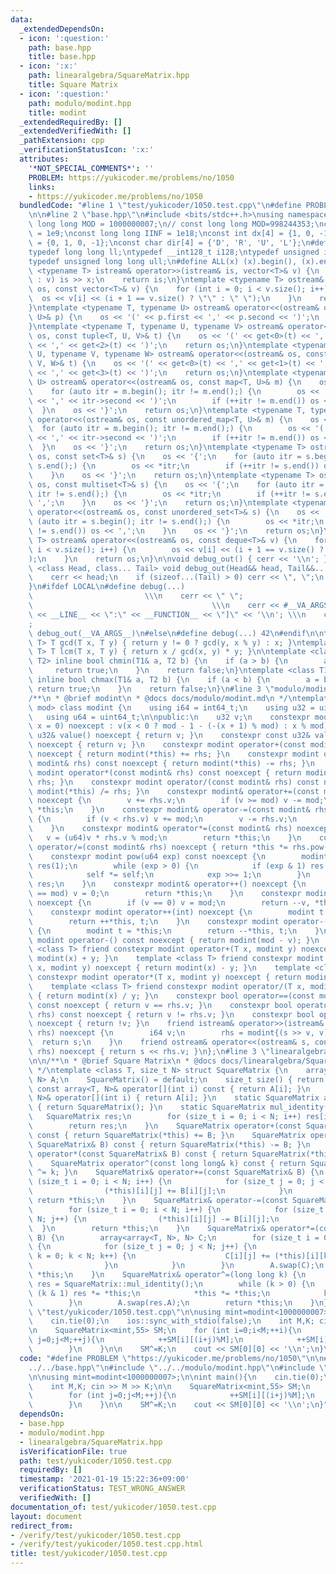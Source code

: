 ```yaml
---
data:
  _extendedDependsOn:
  - icon: ':question:'
    path: base.hpp
    title: base.hpp
  - icon: ':x:'
    path: linearalgebra/SquareMatrix.hpp
    title: Square Matrix
  - icon: ':question:'
    path: modulo/modint.hpp
    title: modint
  _extendedRequiredBy: []
  _extendedVerifiedWith: []
  _pathExtension: cpp
  _verificationStatusIcon: ':x:'
  attributes:
    '*NOT_SPECIAL_COMMENTS*': ''
    PROBLEM: https://yukicoder.me/problems/no/1050
    links:
    - https://yukicoder.me/problems/no/1050
  bundledCode: "#line 1 \"test/yukicoder/1050.test.cpp\"\n#define PROBLEM \"https://yukicoder.me/problems/no/1050\"\
    \n\n#line 2 \"base.hpp\"\n#include <bits/stdc++.h>\nusing namespace std;\nconst\
    \ long long MOD = 1000000007;\n// const long long MOD=998244353;\nconst int INF\
    \ = 1e9;\nconst long long IINF = 1e18;\nconst int dx[4] = {1, 0, -1, 0}, dy[4]\
    \ = {0, 1, 0, -1};\nconst char dir[4] = {'D', 'R', 'U', 'L'};\n#define LOCAL\n\
    typedef long long ll;\ntypedef __int128_t i128;\ntypedef unsigned int uint;\n\
    typedef unsigned long long ull;\n#define ALL(x) (x).begin(), (x).end()\n\ntemplate\
    \ <typename T> istream& operator>>(istream& is, vector<T>& v) {\n    for (T& x\
    \ : v) is >> x;\n    return is;\n}\ntemplate <typename T> ostream& operator<<(ostream&\
    \ os, const vector<T>& v) {\n    for (int i = 0; i < v.size(); i++) {\n      \
    \  os << v[i] << (i + 1 == v.size() ? \"\" : \" \");\n    }\n    return os;\n\
    }\ntemplate <typename T, typename U> ostream& operator<<(ostream& os, const pair<T,\
    \ U>& p) {\n    os << '(' << p.first << ',' << p.second << ')';\n    return os;\n\
    }\ntemplate <typename T, typename U, typename V> ostream& operator<<(ostream&\
    \ os, const tuple<T, U, V>& t) {\n    os << '(' << get<0>(t) << ',' << get<1>(t)\
    \ << ',' << get<2>(t) << ')';\n    return os;\n}\ntemplate <typename T, typename\
    \ U, typename V, typename W> ostream& operator<<(ostream& os, const tuple<T, U,\
    \ V, W>& t) {\n    os << '(' << get<0>(t) << ',' << get<1>(t) << ',' << get<2>(t)\
    \ << ',' << get<3>(t) << ')';\n    return os;\n}\ntemplate <typename T, typename\
    \ U> ostream& operator<<(ostream& os, const map<T, U>& m) {\n    os << '{';\n\
    \    for (auto itr = m.begin(); itr != m.end();) {\n        os << '(' << itr->first\
    \ << ',' << itr->second << ')';\n        if (++itr != m.end()) os << ',';\n  \
    \  }\n    os << '}';\n    return os;\n}\ntemplate <typename T, typename U> ostream&\
    \ operator<<(ostream& os, const unordered_map<T, U>& m) {\n    os << '{';\n  \
    \  for (auto itr = m.begin(); itr != m.end();) {\n        os << '(' << itr->first\
    \ << ',' << itr->second << ')';\n        if (++itr != m.end()) os << ',';\n  \
    \  }\n    os << '}';\n    return os;\n}\ntemplate <typename T> ostream& operator<<(ostream&\
    \ os, const set<T>& s) {\n    os << '{';\n    for (auto itr = s.begin(); itr !=\
    \ s.end();) {\n        os << *itr;\n        if (++itr != s.end()) os << ',';\n\
    \    }\n    os << '}';\n    return os;\n}\ntemplate <typename T> ostream& operator<<(ostream&\
    \ os, const multiset<T>& s) {\n    os << '{';\n    for (auto itr = s.begin();\
    \ itr != s.end();) {\n        os << *itr;\n        if (++itr != s.end()) os <<\
    \ ',';\n    }\n    os << '}';\n    return os;\n}\ntemplate <typename T> ostream&\
    \ operator<<(ostream& os, const unordered_set<T>& s) {\n    os << '{';\n    for\
    \ (auto itr = s.begin(); itr != s.end();) {\n        os << *itr;\n        if (++itr\
    \ != s.end()) os << ',';\n    }\n    os << '}';\n    return os;\n}\ntemplate <typename\
    \ T> ostream& operator<<(ostream& os, const deque<T>& v) {\n    for (int i = 0;\
    \ i < v.size(); i++) {\n        os << v[i] << (i + 1 == v.size() ? \"\" : \" \"\
    );\n    }\n    return os;\n}\n\nvoid debug_out() { cerr << '\\n'; }\ntemplate\
    \ <class Head, class... Tail> void debug_out(Head&& head, Tail&&... tail) {\n\
    \    cerr << head;\n    if (sizeof...(Tail) > 0) cerr << \", \";\n    debug_out(move(tail)...);\n\
    }\n#ifdef LOCAL\n#define debug(...)                                          \
    \                         \\\n    cerr << \" \";                             \
    \                                        \\\n    cerr << #__VA_ARGS__ << \" :[\"\
    \ << __LINE__ << \":\" << __FUNCTION__ << \"]\" << '\\n'; \\\n    cerr << \" \"\
    ;                                                                     \\\n   \
    \ debug_out(__VA_ARGS__)\n#else\n#define debug(...) 42\n#endif\n\ntemplate <typename\
    \ T> T gcd(T x, T y) { return y != 0 ? gcd(y, x % y) : x; }\ntemplate <typename\
    \ T> T lcm(T x, T y) { return x / gcd(x, y) * y; }\n\ntemplate <class T1, class\
    \ T2> inline bool chmin(T1& a, T2 b) {\n    if (a > b) {\n        a = b;\n   \
    \     return true;\n    }\n    return false;\n}\ntemplate <class T1, class T2>\
    \ inline bool chmax(T1& a, T2 b) {\n    if (a < b) {\n        a = b;\n       \
    \ return true;\n    }\n    return false;\n}\n#line 3 \"modulo/modint.hpp\"\n\n\
    /**\n * @brief modint\n * @docs docs/modulo/modint.md\n */\ntemplate <uint32_t\
    \ mod> class modint {\n    using i64 = int64_t;\n    using u32 = uint32_t;\n \
    \   using u64 = uint64_t;\n\npublic:\n    u32 v;\n    constexpr modint(const i64\
    \ x = 0) noexcept : v(x < 0 ? mod - 1 - (-(x + 1) % mod) : x % mod) {}\n    constexpr\
    \ u32& value() noexcept { return v; }\n    constexpr const u32& value() const\
    \ noexcept { return v; }\n    constexpr modint operator+(const modint& rhs) const\
    \ noexcept { return modint(*this) += rhs; }\n    constexpr modint operator-(const\
    \ modint& rhs) const noexcept { return modint(*this) -= rhs; }\n    constexpr\
    \ modint operator*(const modint& rhs) const noexcept { return modint(*this) *=\
    \ rhs; }\n    constexpr modint operator/(const modint& rhs) const noexcept { return\
    \ modint(*this) /= rhs; }\n    constexpr modint& operator+=(const modint& rhs)\
    \ noexcept {\n        v += rhs.v;\n        if (v >= mod) v -= mod;\n        return\
    \ *this;\n    }\n    constexpr modint& operator-=(const modint& rhs) noexcept\
    \ {\n        if (v < rhs.v) v += mod;\n        v -= rhs.v;\n        return *this;\n\
    \    }\n    constexpr modint& operator*=(const modint& rhs) noexcept {\n     \
    \   v = (u64)v * rhs.v % mod;\n        return *this;\n    }\n    constexpr modint&\
    \ operator/=(const modint& rhs) noexcept { return *this *= rhs.pow(mod - 2); }\n\
    \    constexpr modint pow(u64 exp) const noexcept {\n        modint self(*this),\
    \ res(1);\n        while (exp > 0) {\n            if (exp & 1) res *= self;\n\
    \            self *= self;\n            exp >>= 1;\n        }\n        return\
    \ res;\n    }\n    constexpr modint& operator++() noexcept {\n        if (++v\
    \ == mod) v = 0;\n        return *this;\n    }\n    constexpr modint& operator--()\
    \ noexcept {\n        if (v == 0) v = mod;\n        return --v, *this;\n    }\n\
    \    constexpr modint operator++(int) noexcept {\n        modint t = *this;\n\
    \        return ++*this, t;\n    }\n    constexpr modint operator--(int) noexcept\
    \ {\n        modint t = *this;\n        return --*this, t;\n    }\n    constexpr\
    \ modint operator-() const noexcept { return modint(mod - v); }\n    template\
    \ <class T> friend constexpr modint operator+(T x, modint y) noexcept { return\
    \ modint(x) + y; }\n    template <class T> friend constexpr modint operator-(T\
    \ x, modint y) noexcept { return modint(x) - y; }\n    template <class T> friend\
    \ constexpr modint operator*(T x, modint y) noexcept { return modint(x) * y; }\n\
    \    template <class T> friend constexpr modint operator/(T x, modint y) noexcept\
    \ { return modint(x) / y; }\n    constexpr bool operator==(const modint& rhs)\
    \ const noexcept { return v == rhs.v; }\n    constexpr bool operator!=(const modint&\
    \ rhs) const noexcept { return v != rhs.v; }\n    constexpr bool operator!() const\
    \ noexcept { return !v; }\n    friend istream& operator>>(istream& s, modint&\
    \ rhs) noexcept {\n        i64 v;\n        rhs = modint{(s >> v, v)};\n      \
    \  return s;\n    }\n    friend ostream& operator<<(ostream& s, const modint&\
    \ rhs) noexcept { return s << rhs.v; }\n};\n#line 3 \"linearalgebra/SquareMatrix.hpp\"\
    \n\n/**\n * @brief Square Matrix\n * @docs docs/linearalgebra/Squarematrix.md\n\
    \ */\ntemplate <class T, size_t N> struct SquareMatrix {\n    array<array<T, N>,\
    \ N> A;\n    SquareMatrix() = default;\n    size_t size() { return N; }\n    inline\
    \ const array<T, N>& operator[](int i) const { return A[i]; }\n    inline array<T,\
    \ N>& operator[](int i) { return A[i]; }\n    static SquareMatrix add_identity()\
    \ { return SquareMatrix(); }\n    static SquareMatrix mul_identity() {\n     \
    \   SquareMatrix res;\n        for (size_t i = 0; i < N; i++) res[i][i] = 1;\n\
    \        return res;\n    }\n    SquareMatrix operator+(const SquareMatrix& B)\
    \ const { return SquareMatrix(*this) += B; }\n    SquareMatrix operator-(const\
    \ SquareMatrix& B) const { return SquareMatrix(*this) -= B; }\n    SquareMatrix\
    \ operator*(const SquareMatrix& B) const { return SquareMatrix(*this) *= B; }\n\
    \    SquareMatrix operator^(const long long& k) const { return SquareMatrix(*this)\
    \ ^= k; }\n    SquareMatrix& operator+=(const SquareMatrix& B) {\n        for\
    \ (size_t i = 0; i < N; i++) {\n            for (size_t j = 0; j < N; j++) {\n\
    \                (*this)[i][j] += B[i][j];\n            }\n        }\n       \
    \ return *this;\n    }\n    SquareMatrix& operator-=(const SquareMatrix& B) {\n\
    \        for (size_t i = 0; i < N; i++) {\n            for (size_t j = 0; j <\
    \ N; j++) {\n                (*this)[i][j] -= B[i][j];\n            }\n      \
    \  }\n        return *this;\n    }\n    SquareMatrix& operator*=(const SquareMatrix&\
    \ B) {\n        array<array<T, N>, N> C;\n        for (size_t i = 0; i < N; i++)\
    \ {\n            for (size_t j = 0; j < N; j++) {\n                for (size_t\
    \ k = 0; k < N; k++) {\n                    C[i][j] += (*this)[i][k] * B[k][j];\n\
    \                }\n            }\n        }\n        A.swap(C);\n        return\
    \ *this;\n    }\n    SquareMatrix& operator^=(long long k) {\n        SquareMatrix\
    \ res = SquareMatrix::mul_identity();\n        while (k > 0) {\n            if\
    \ (k & 1) res *= *this;\n            *this *= *this;\n            k >>= 1LL;\n\
    \        }\n        A.swap(res.A);\n        return *this;\n    }\n};\n#line 6\
    \ \"test/yukicoder/1050.test.cpp\"\n\nusing mint=modint<1000000007>;\n\nint main(){\n\
    \    cin.tie(0);\n    ios::sync_with_stdio(false);\n    int M,K; cin >> M >> K;\n\
    \n    SquareMatrix<mint,55> SM;\n    for (int i=0;i<M;++i){\n        for (int\
    \ j=0;j<M;++j){\n            ++SM[i][(i+j)%M];\n            ++SM[i][i*j%M];\n\
    \        }\n    }\n\n    SM^=K;\n    cout << SM[0][0] << '\\n';\n}\n"
  code: "#define PROBLEM \"https://yukicoder.me/problems/no/1050\"\n\n#include \"\
    ../../base.hpp\"\n#include \"../../modulo/modint.hpp\"\n#include \"../../linearalgebra/SquareMatrix.hpp\"\
    \n\nusing mint=modint<1000000007>;\n\nint main(){\n    cin.tie(0);\n    ios::sync_with_stdio(false);\n\
    \    int M,K; cin >> M >> K;\n\n    SquareMatrix<mint,55> SM;\n    for (int i=0;i<M;++i){\n\
    \        for (int j=0;j<M;++j){\n            ++SM[i][(i+j)%M];\n            ++SM[i][i*j%M];\n\
    \        }\n    }\n\n    SM^=K;\n    cout << SM[0][0] << '\\n';\n}"
  dependsOn:
  - base.hpp
  - modulo/modint.hpp
  - linearalgebra/SquareMatrix.hpp
  isVerificationFile: true
  path: test/yukicoder/1050.test.cpp
  requiredBy: []
  timestamp: '2021-01-19 15:22:36+09:00'
  verificationStatus: TEST_WRONG_ANSWER
  verifiedWith: []
documentation_of: test/yukicoder/1050.test.cpp
layout: document
redirect_from:
- /verify/test/yukicoder/1050.test.cpp
- /verify/test/yukicoder/1050.test.cpp.html
title: test/yukicoder/1050.test.cpp
---
```

